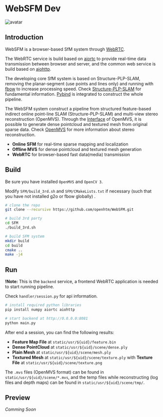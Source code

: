 # WebSFM Dev

![avatar](https://badgen.net/badge/Linux/C++17/green)


## Introduction

WebSFM is a browser-based SfM system through [WebRTC](https://webrtc.org/). 

The WebRTC service is build based on [aiortc](https://github.com/aiortc/aiortc) to provide real-time data transmission between browser and server, and the common web service is build based on [aiohttp](https://github.com/aio-libs/aiohttp).

The developing core SfM system is based on Structure-PLP-SLAM, removing the planar-segment (use points and lines only) and running with [fbow](https://github.com/rmsalinas/fbow) to increase processing speed. Check [Structure-PLP-SLAM](https://github.com/PeterFWS/Structure-PLP-SLAM) for fundamental information. [Pybind](https://github.com/pybind/pybind11) is integrated to construct the whole pipeline.

The WebSFM system construct a pipeline from structured feature-based indirect online point-line SLAM (Structure-PLP-SLAM) and multi-view stereo reconstruction (OpenMVS). Through the [Interface](https://github.com/cdcseacave/openMVS/blob/master/libs/MVS/Interface.h) of OpenMVS, it is possible to generate dense pointcloud and textured mesh from original sparse data. Check [OpenMVS](https://github.com/cdcseacave/openMVS) for more information about stereo reconstruction.

- **Online SFM** for real-time sparse mapping and localization
- **Offline MVS** for dense pointcloud and textured mesh generation
- **WebRTC** for browser-based fast data(media) transmission


## Build

Be sure you have installed `OpenMVS` and `OpenCV 3`.

Modify `SFM/build_3rd.sh` and `SFM/CMakeLists.txt` if necessary (such that you have not installed g2o or fbow globally) .
  
```bash
# clone the repo
git clone --recursive https://github.com/openhtm/WebSFM.git

# build 3rd party
cd SFM
./build_3rd.sh

# build SFM system
mkdir build
cd build
cmake ..
make -j4
```


## Run

**!Note:** This is the `backend` service, a frontend WebRTC application is needed to start running pipeline.

Check `handler/session.py` for api information.

```bash
# install required python libraries
pip install numpy aiortc aiohttp

# start backend at http://0.0.0.0:8081
python main.py
```

After end a session, you can find the following results:
- **Feature Map File** at `static/usr/${uid}/feature.bin`
- **Dense PointCloud** at `static/usr/${uid}/scene/dense.ply`
- **Plain Mesh** at `static/usr/${uid}/scene/mesh.ply`
- **Textured Mesh** at `static/usr/${uid}/scene/texture.ply` with **Texture File** at `static/usr/${uid}/scene/texture.png`

The `.mvs` files (OpenMVS format) can be found in `static/usr/${uid}/scene/*.mvs`, and the temp files while reconstructing (log files and depth maps) can be found in `static/usr/${uid}/scene/tmp/`.


## Preview

*Comming Soon*